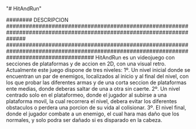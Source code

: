 "# HitAndRun" 

######## DESCRIPCION ######################################################################################################################
###########################################################################################################################################
HitAndRun es un videojuego con secciones de plataformas y de accion en 2D, con una visual retro.
Actualmente este juego dispone de tres niveles:
    1º. Un nivel inicial donde se encuentran un par de enemigos, localizados al inicio y al final del nivel, con los que probar las diferentes armas y de una corta seccion de plataformas ente medias, 
    donde deberas saltar de una a otra sin caerte.
    2º. Un nivel centrado solo en el plataformeo, donde el jugador al subirse a una plataforma movil, la cual recorrera el nivel, debera evitar los diferentes obstaculos o perdera una porcion de su vida 
    al colisionar.
    3º. El nivel final, donde el jugador combate a un enemigo, el cual hara mas daño que los normales, y solo podra ser dañado si es disparado en la cabeza.



